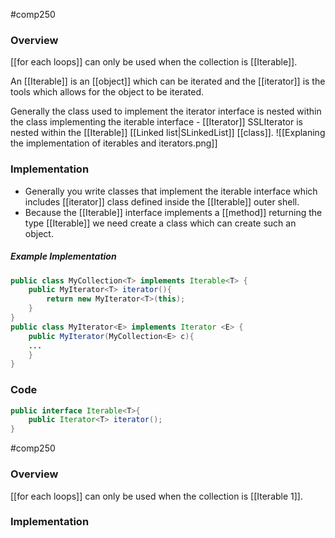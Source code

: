 #comp250 
### Overview
[[for each loops]] can only be used when the collection is [[Iterable]].  

An [[Iterable]] is an [[object]] which can be iterated and the [[iterator]] is the tools which allows for the object to be iterated.

Generally the class used to implement the iterator interface is nested within the class implementing the iterable interface - [[Iterator]] SSLIterator is nested within the [[Iterable]] [[Linked list|SLinkedList]] [[class]].
![[Explaning the implementation of iterables and iterators.png]]
### Implementation
- Generally you write classes that implement the iterable interface which includes [[iterator]] class defined inside the [[Iterable]] outer shell.
- Because the [[Iterable]] interface implements a [[method]] returning the type [[Iterable]] we need create a class which can create such an object. 
##### Example Implementation
```java
public class MyCollection<T> implements Iterable<T> {
	public MyIterator<T> iterator(){
		return new MyIterator<T>(this);
	}
}
public class MyIterator<E> implements Iterator <E> {
	public MyIterator(MyCollection<E> c){
	...
	}
}
```
### Code
```java
public interface Iterable<T>{
	public Iterator<T> iterator();
}
```

#comp250 
### Overview
[[for each loops]] can only be used when the collection is [[Iterable 1]]. 

### Implementation